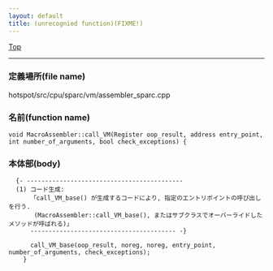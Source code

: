```yaml
---
layout: default
title: (unrecognied function)(FIXME!)
---
```

[Top](../index.html)

--- 
### 定義場所(file name)
hotspot/src/cpu/sparc/vm/assembler_sparc.cpp

### 名前(function name)
```
void MacroAssembler::call_VM(Register oop_result, address entry_point, int number_of_arguments, bool check_exceptions) {
```

### 本体部(body)
```
  {- -------------------------------------------
  (1) コード生成:
      「call_VM_base() が生成するコードにより, 指定のエントリポイントの呼び出しを行う.
       (MacroAssembler::call_VM_base(), またはサブクラスでオーバーライドしたメソッドが呼ばれる)」
      ---------------------------------------- -}

	  call_VM_base(oop_result, noreg, noreg, entry_point, number_of_arguments, check_exceptions);
	}
	
```


